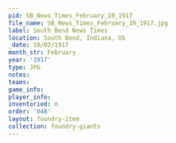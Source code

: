 ```yaml
---
pid: SB_News_Times_February_19_1917
file_name: SB_News_Times_February_19_1917.jpg
label: South Bend News Times
location: South Bend, Indiana, US
_date: 19/02/1917
month_str: February
year: '1917'
type: JPG
notes: 
teams: 
game_info: 
player_info: 
inventoried: n
order: '048'
layout: foundry-item
collection: foundry-giants
---
```

